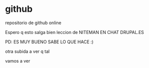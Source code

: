 github
======

repositorio de github online

Espero q esto salga bien leccion de NITEMAN EN CHAT DRUPAL.ES

PD: ES MUY BUENO SABE LO QUE HACE :)

otra subida a ver q tal

vamos a ver